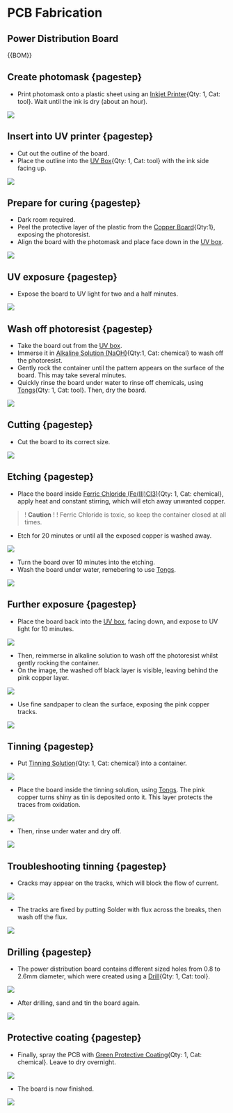 [No. 2 Phillips screwdriver]:Parts.yaml#Screwdriver_Philips_No2
[Inkjet Printer]: tool.yaml#printer
[UV Box]:tool.yaml#UVbox
[Copper Board]:tool.yaml#copperboard
[Alkaline Solution (NaOH)]:chemical.yaml#NaOH
[Ferric Chloride (Fe(III)Cl3)]:chemical.yaml#fecl3
[Tongs]:tool
[Tinning Solution]:chemical.yaml#tinn
[Drill]:tool
[Green Protective Coating]:tool
# PCB Fabrication
## Power Distribution Board

{{BOM}}

## Create photomask {pagestep}

* Print photomask onto a plastic sheet using an [Inkjet Printer]{Qty: 1, Cat: tool}. Wait until the ink is dry (about an hour).

![](images/Picture1.jpg)

## Insert into UV printer {pagestep}

* Cut out the outline of the board.
* Place the outline into the [UV Box]{Qty: 1, Cat: tool} with the ink side facing up. 

![](images/Picture2.jpg)

## Prepare for curing {pagestep}

* Dark room required.
* Peel the protective layer of the plastic from the [Copper Board]{Qty:1}, exposing the photoresist. 
* Align the board with the photomask and place face down in the [UV box]. 


![](images/Picture3.jpg)


## UV exposure {pagestep}

* Expose the board to UV light for two and a half minutes. 


![](images/Picture4.jpg)



## Wash off photoresist {pagestep}
* Take the board out from the [UV box].
* Immerse it in [Alkaline Solution (NaOH)]{Qty:1, Cat: chemical} to wash off the photoresist. 
* Gently rock the container until the pattern appears on the surface of the board. This may take several minutes. 
* Quickly rinse the board under water to rinse off chemicals, using [Tongs]{Qty: 1, Cat: tool}. Then, dry the board. 


![](images/Picture5.jpg)



## Cutting {pagestep}
* Cut the board to its correct size.

![](images/Picture6.jpg)


## Etching {pagestep}
* Place the board inside [Ferric Chloride (Fe(III)Cl3)]{Qty: 1, Cat: chemical}, apply heat and constant stirring, which will etch away unwanted copper.

>! **Caution**
>!
>! Ferric Chloride is toxic, so keep the container closed at all times.

* Etch for 20 minutes or until all the exposed copper is washed away.

![](images/Picture7.jpg)


* Turn the board over 10 minutes into the etching.
* Wash the board under water, remebering to use [Tongs]. 

![](images/Picture8.jpg)


## Further exposure {pagestep}
* Place the board back into the [UV box], facing down, and expose to UV light for 10 minutes.

![](images/Picture9.jpg)


* Then, reimmerse in alkaline solution to wash off the photoresist whilst gently rocking the container.
* On the image, the washed off black layer is visible, leaving behind the pink copper layer.

![](images/Picture10.jpg)


* Use fine sandpaper to clean the surface, exposing the pink copper tracks. 

![](images/Picture11.jpg)



## Tinning {pagestep}
* Put [Tinning Solution]{Qty: 1, Cat: chemical} into a container.

![](images/Picture12.png)


* Place the board inside the tinning solution, using [Tongs]. The pink copper turns shiny as tin is deposited onto it. This layer protects the traces from oxidation.

![](images/Picture13.jpg)


* Then, rinse under water and dry off.

![](images/Picture14.jpg)



## Troubleshooting tinning {pagestep}
* Cracks may appear on the tracks, which will block the flow of current.

![](images/Picture15.jpg)


* The tracks are fixed by putting Solder with flux across the breaks, then wash off the flux.

![](images/Picture16.jpg)


## Drilling {pagestep}
* The power distribution board contains different sized holes from 0.8 to 2.6mm diameter, which were created using a [Drill]{Qty: 1, Cat: tool}.

![](images/Picture17.jpg)


* After drilling, sand and tin the board again.

![](images/Picture18.jpg)


## Protective coating {pagestep}
* Finally, spray the PCB with [Green Protective Coating]{Qty: 1, Cat: chemical}. Leave to dry overnight.

![](images/Picture19.jpg)


* The board is now finished. 

![](images/Picture20.jpg)


